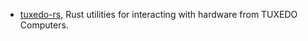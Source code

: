 - [tuxedo-rs](https://github.com/AaronErhardt/tuxedo-rs), Rust utilities for interacting with hardware from TUXEDO Computers.